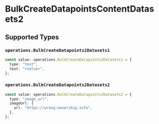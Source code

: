 # BulkCreateDatapointsContentDatasets2


## Supported Types

### `operations.BulkCreateDatapoints2Datasets1`

```typescript
const value: operations.BulkCreateDatapoints2Datasets1 = {
  type: "text",
  text: "<value>",
};
```

### `operations.BulkCreateDatapoints2Datasets2`

```typescript
const value: operations.BulkCreateDatapoints2Datasets2 = {
  type: "image_url",
  imageUrl: {
    url: "https://wrong-ownership.info",
  },
};
```

